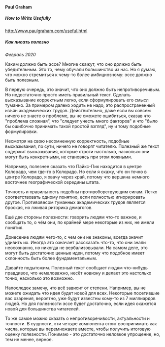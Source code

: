 #### Paul Graham

##### How to Write Usefully

http://www.paulgraham.com/useful.html

#####  Как писать полезно

_Февраль 2020_

Каким должно быть эссе? Многие скажут, что оно должно быть убедительным. Это то, чему обучали большинство из нас. Но я думаю, что можно стремиться к чему-то более амбициозному: эссе должно быть полезным.

В первую очередь, это значит, что оно должно быть непротиворечивым. Но недостаточно просто иметь правильный текст. Сделать высказывание корректным легко, если сформулировать его смысл туманно. За примером далеко ходить не надо, это распространенный изъян академических трудов. Действительно, даже если вы совсем ничего не знаете о проблеме, вы не сможете ошибиться, сказав что "проблема сложная", что "следует учесть много факторов" и что "было бы ошибочно принимать такой простой взгляд", ну и тому подобные формулировки.

Несмотря на свою несомненную корректность, подобные высказывания, по сути, ничего не говорят читателю. Полезный же текст содержит высказывания, которые строги настолько, насколько они могут быть конкретными, не становясь при этом ложными.

Например, полезнее сказать что Пайкс-Пик находится в центре Колорадо, чем где-то в Колорадо. Но если я скажу, что он точно в центре Колорадо, я хвачу через край, потому что вершина немного восточнее географической середины штата.

Точность и правильность подобны противоборствующим силам. Легко соответствовать одному понятию, если полностью игнорировать другое. Противовесом туманных академических трудов является броская, но лживая риторика демагогов.

Ещё две стороны полезности: говорить людям что-то важное, и сообщать то, о чём они, по крайней мере некоторые из них, не имели понятия.  

Донесение людям чего-то, с чем они не знакомы, всегда значит удивить их. Иногда это означает рассказать что-то, что они знали неосознанно, но никогда не вербализовывали. На самом деле, это могут быть достаточно ценные идеи, потому что подобное имеет склонность быть более фундаментальным.

Давайте подытожим. Полезный текст сообщает людям что-нибудь правдивое, что немаловажно, несёт новизну и делает это настолько точно, насколько это возможно.

Напоследок замечу, что всё зависит от степени. Например, вы не можете ожидать что идея будет новой для всех. Некоторые посетившие вас озарения, вероятно, уже будут известны кому-то из 7 миллиардов людей. Но для полезности эссе будет достаточно, если идея окажется новой для большинства читателей.

То же самое можно сказать о непротиворечивости, актуальности и точности. В сущности, эти четыре компонента стоит воспринимать как числа, которые вы перемножаете вместе, чтобы получить итоговую оценку полезности. Понимаю - это достаточно неловкое упрощение, но, тем не менее, верное.


